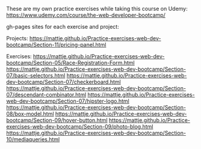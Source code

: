 These are my own practice exercises while taking this course on Udemy: https://www.udemy.com/course/the-web-developer-bootcamp/

gh-pages sites for each exercise and project:

Projects:
https://mattje.github.io/Practice-exercises-web-dev-bootcamp/Section-11/pricing-panel.html 

Exercises:
https://mattje.github.io/Practice-exercises-web-dev-bootcamp/Section-05/Race-Registration-Form.html
https://mattje.github.io/Practice-exercises-web-dev-bootcamp/Section-07/basic-selectors.html
https://mattje.github.io/Practice-exercises-web-dev-bootcamp/Section-07/checkerboard.html
https://mattje.github.io/Practice-exercises-web-dev-bootcamp/Section-07/descendant-combinator.html
https://mattje.github.io/Practice-exercises-web-dev-bootcamp/Section-07/hipster-logo.html
https://mattje.github.io/Practice-exercises-web-dev-bootcamp/Section-08/box-model.html
https://mattje.github.io/Practice-exercises-web-dev-bootcamp/Section-09/hover-button.html 
https://mattje.github.io/Practice-exercises-web-dev-bootcamp/Section-09/photo-blog.html
https://mattje.github.io/Practice-exercises-web-dev-bootcamp/Section-10/mediaqueries.html

